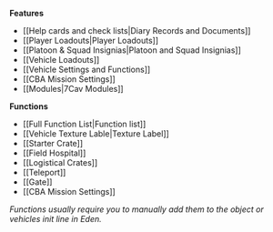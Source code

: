 **Features**
* [[Help cards and check lists|Diary Records and Documents]]
* [[Player Loadouts|Player Loadouts]]
* [[Platoon & Squad Insignias|Platoon and Squad Insignias]]
* [[Vehicle Loadouts]]
* [[Vehicle Settings and Functions]]
* [[CBA Mission Settings]]
* [[Modules|7Cav Modules]]

**Functions**

* [[Full Function List|Function list]]
* [[Vehicle Texture Lable|Texture Label]]
* [[Starter Crate]]
* [[Field Hospital]]
* [[Logistical Crates]]
* [[Teleport]]
* [[Gate]]
* [[CBA Mission Settings]]

*Functions usually require you to manually add them to the object or vehicles init line in Eden.*
